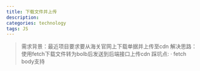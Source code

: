 ```yaml
---
title: 下载文件并上传
description: 
categories: technology
tags: JS
---
```


> 需求背景：最近项目要求要从海关官网上下载单据并上传至cdn
> 解决思路：使用fetch下载文件转为bolb后发送到后端接口上传cdn
> 踩坑点:
 · fetch body支持
